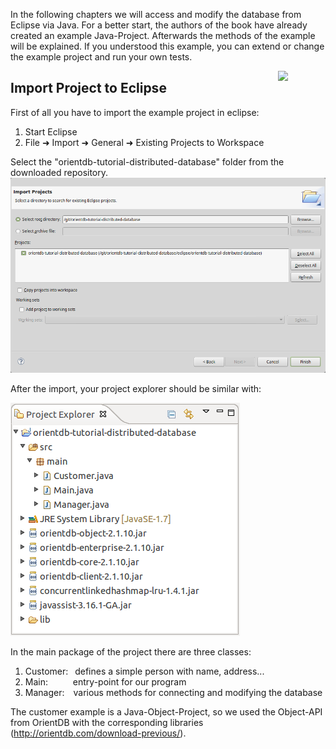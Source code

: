 In the following chapters we will access and modify the database from Eclipse via Java.
For a better start, the authors of the book have already created an example Java-Project.
Afterwards the methods of the example will be explained. If you understood this example, you can extend or change the example project and run your own tests.

<a><img align="right" width="15%" src="https://github.com/pilleatus/orientdb-tutorial-distributed-database/blob/master/gitbook/images/access_db.png?raw=true"/></a>

## Import Project to Eclipse

First of all you have to import the example project in eclipse:

1. Start Eclipse
1. File &#x279c; Import &#x279c; General &#x279c; Existing Projects to Workspace

  Select the "orientdb-tutorial-distributed-database" folder from the downloaded repository.
    ![](./images/project-import.png)

After the import, your project explorer should be similar with:

![](./images/project-explorer.png)

In the main package of the project there are three classes:
    
1. Customer:&ensp; defines a simple person with name, address...
2. Main:&ensp; &ensp; &ensp; &ensp;entry-point for our program
3. Manager:&ensp;&ensp;various methods for connecting and modifying the database



The customer example is a Java-Object-Project, so we used the Object-API from OrientDB with the corresponding libraries  (http://orientdb.com/download-previous/).